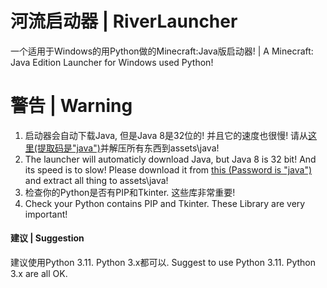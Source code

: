 # 河流启动器 | RiverLauncher
一个适用于Windows的用Python做的Minecraft:Java版启动器! | A Minecraft: Java Edition Launcher for Windows used Python! 

# 警告 | Warning
1. 启动器会自动下载Java, 但是Java 8是32位的! 并且它的速度也很慢! 请从[这里(提取码是"java")](https://www.123pan.com/s/6fHlVv-zuLV3)并解压所有东西到assets\java! 
1. The launcher will automaticly download Java, but Java 8 is 32 bit! And its speed is to slow! Please download it from [this (Password is "java")](https://www.123pan.com/s/6fHlVv-zuLV3) and extract all thing to assets\java! 
2. 检查你的Python是否有PIP和Tkinter. 这些库非常重要! 
2. Check your Python contains PIP and Tkinter. These Library are very important! 

#### 建议 | Suggestion ####
建议使用Python 3.11. Python 3.x都可以. 
Suggest to use Python 3.11. Python 3.x are all OK. 
